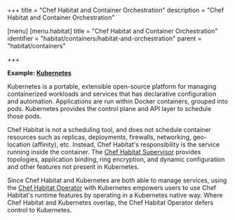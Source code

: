 +++
title = "Chef Habitat and Container Orchestration"
description = "Chef Habitat and Container Orchestration"

[menu]
  [menu.habitat]
    title = "Chef Habitat and Container Orchestration"
    identifier = "habitat/containers/habitat-and-orchestration"
    parent = "habitat/containers"

+++

**Example: [Kubernetes](https://kubernetes.io/)**

Kubernetes is a portable, extensible open-source platform for managing containerized workloads and services that has declarative configuration and automation. Applications are run within Docker containers, grouped into pods. Kubernetes provides the control plane and API layer to schedule those pods.

Chef Habitat is not a scheduling tool, and does not schedule container resources such as replicas, deployments, firewalls, networking, geo-location (affinity), etc. Instead, Chef Habitat's responsibility is the service running inside the container. The [Chef Habitat Supervisor](https://www.habitat.sh/docs/using-habitat/#overview) provides topologies, application binding, ring encryption, and dynamic configuration and other features not present in Kubernetes.

Since Chef Habitat and Kubernetes are both able to manage services, using the [Chef Habitat Operator](https://www.habitat.sh/get-started/kubernetes/) with Kubernetes empowers users to use Chef Habitat's runtime features by operating in a Kubernetes native way. Where Chef Habitat and Kubernetes overlap, the Chef Habitat Operator defers control to Kubernetes.

